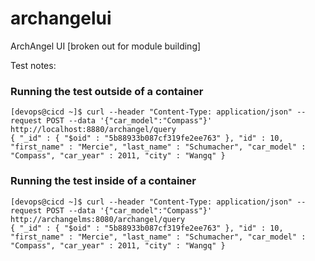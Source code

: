 # archangelui
ArchAngel UI [broken out for module building]

Test notes:

### Running the test outside of a container
```
[devops@cicd ~]$ curl --header "Content-Type: application/json" --request POST --data '{"car_model":"Compass"}' http://localhost:8880/archangel/query
{ "_id" : { "$oid" : "5b88933b087cf319fe2ee763" }, "id" : 10, "first_name" : "Mercie", "last_name" : "Schumacher", "car_model" : "Compass", "car_year" : 2011, "city" : "Wangq" }
```


### Running the test inside of a container
```
[devops@cicd ~]$ curl --header "Content-Type: application/json" --request POST --data '{"car_model":"Compass"}' http://archangelms:8080/archangel/query
{ "_id" : { "$oid" : "5b88933b087cf319fe2ee763" }, "id" : 10, "first_name" : "Mercie", "last_name" : "Schumacher", "car_model" : "Compass", "car_year" : 2011, "city" : "Wangq" }
```


